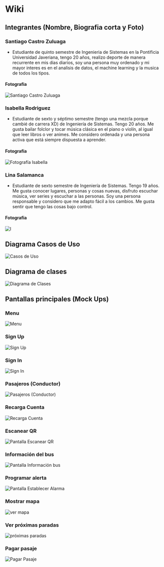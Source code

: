 # Wiki

## Integrantes (Nombre, Biografia corta y Foto)

### Santiago Castro Zuluaga
- Estudiante de quinto semestre de Ingenieria de Sistemas en la Pontificia Universidad Javeriana, tengo 20 años, realizo deporte de manera recurrente en mis dias diarios, soy una persona muy ordenado y mi mayor interes es en el analisis de datos, el machine learning y la musica de todos los tipos.
#### Fotografia
![Santiago Castro Zuluaga](https://github.com/Intro-CompuMovil/No-te-pases/assets/117325532/9c27dc3d-9c44-4478-a69e-57e6a7a28a40)


### Isabella Rodriguez
- Estudiante de sexto y séptimo semestre (tengo una mezcla porque cambié de carrera XD) de Ingeniería de Sistemas. Tengo 20 años. Me gusta bailar folclor y tocar música clásica en el piano o violín, al igual que leer libros o ver animes. Me considero ordenada y una persona activa que está siempre dispuesta a aprender.

#### Fotografia
![Fotografía Isabella](https://github.com/Intro-CompuMovil/No-te-pases/assets/141599762/c2a03d33-cf17-468f-8d44-fb61d9127a56)

### Lina Salamanca
- Estudiante de sexto semestre de Ingeniería de Sistemas. Tengo 19 años. Me gusta conocer lugares, personas y cosas nuevas, disfruto escuchar música, ver series y escuchar a las personas. Soy una persona responsable y considero que me adapto fácil a los cambios. Me gusta sentir que tengo las cosas bajo control.

#### Fotografia
![l](https://github.com/Intro-CompuMovil/No-te-pases/assets/118871999/3df56963-c4cd-432c-bed9-12c01eb02e31)


## Diagrama Casos de Uso
![Casos de Uso](https://github.com/Intro-CompuMovil/No-te-pases/assets/117325532/1823254b-43f0-4998-85d2-e8a7acac282a)

## Diagrama de clases
![Diagrama de Clases](https://github.com/Intro-CompuMovil/No-te-pases/assets/117325532/7482b53f-d7ba-4faa-a9e5-e607093fc97a)

## Pantallas principales (Mock Ups)
### Menu
![Menu](https://github.com/Intro-CompuMovil/No-te-pases/assets/117325532/0ee31576-2de4-429a-8e27-e3c9bd6a122c)

### Sign Up
![Sign Up](https://github.com/Intro-CompuMovil/No-te-pases/assets/117325532/1c7d4b5a-7882-4081-b136-d47dee3b737e)

### Sign In
![Sign In](https://github.com/Intro-CompuMovil/No-te-pases/assets/117325532/0bf221c3-0521-4069-a67d-eaf32116394b)

### Pasajeros (Conductor)
![Pasajeros (Conductor)](https://github.com/Intro-CompuMovil/No-te-pases/assets/117325532/f0cf4e7b-7486-4daf-8c28-90bfbdf7cc7c)

### Recarga Cuenta
![Recarga Cuenta](https://github.com/Intro-CompuMovil/No-te-pases/assets/117325532/feacfd0a-598b-4135-93e1-6ac6e74055f8)

### Escanear QR
![Pantalla Escanear QR](https://github.com/Intro-CompuMovil/No-te-pases/assets/141599762/d7691546-7919-44b2-8095-c484711811b0)

### Información del bus
![Pantalla Información bus](https://github.com/Intro-CompuMovil/No-te-pases/assets/141599762/f0e40141-389f-47a7-9c77-de8f8da72e6e)

### Programar alerta
![Pantalla Establecer Alarma](https://github.com/Intro-CompuMovil/No-te-pases/assets/141599762/6936122e-b088-4450-b864-13c9d200387e)

### Mostrar mapa
![ver mapa](https://github.com/Intro-CompuMovil/No-te-pases/assets/118871999/a7d37626-7dfd-4752-87cb-3ba46308b5d7)

### Ver próximas paradas
![próximas paradas](https://github.com/Intro-CompuMovil/No-te-pases/assets/118871999/e3b171b1-cef6-4f94-99fd-59c8134eb661)

### Pagar pasaje
![Pagar Pasaje](https://github.com/Intro-CompuMovil/No-te-pases/assets/118871999/a250ab22-fa34-4624-b522-39aaad46d263)


